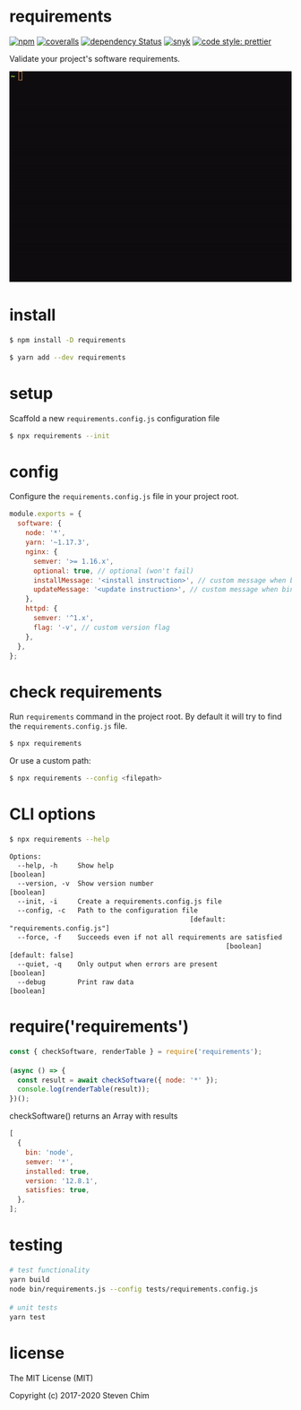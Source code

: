 # requirements

[![npm](https://img.shields.io/npm/v/requirements?style=flat-square)](https://www.npmjs.com/package/requirements)
[![coveralls](https://img.shields.io/coveralls/chimurai/requirements.svg?style=flat-square)](https://coveralls.io/r/chimurai/requirements)
[![dependency Status](https://img.shields.io/david/chimurai/requirements.svg?style=flat-square)](https://david-dm.org/chimurai/requirements#info=dependencies)
[![snyk](https://snyk.io/test/npm/requirements/badge.svg?style=flat-square)](https://snyk.io/test/npm/requirements)
[![code style: prettier](https://img.shields.io/badge/code_style-prettier-ff69b4.svg?style=flat-square)](https://github.com/prettier/prettier)

Validate your project's software requirements.

![requirements-screenshot](https://raw.githubusercontent.com/chimurai/requirements/master/docs/requirements.gif)

# install

```bash
$ npm install -D requirements
```

```bash
$ yarn add --dev requirements
```

# setup

Scaffold a new `requirements.config.js` configuration file

```bash
$ npx requirements --init
```

# config

Configure the `requirements.config.js` file in your project root.

```js
module.exports = {
  software: {
    node: '*',
    yarn: '~1.17.3',
    nginx: {
      semver: '>= 1.16.x',
      optional: true, // optional (won't fail)
      installMessage: '<install instruction>', // custom message when binary is not found
      updateMessage: '<update instruction>', // custom message when binary has wrong version
    },
    httpd: {
      semver: '^1.x',
      flag: '-v', // custom version flag
    },
  },
};
```

# check requirements

Run `requirements` command in the project root. By default it will try to find the `requirements.config.js` file.

```bash
$ npx requirements
```

Or use a custom path:

```bash
$ npx requirements --config <filepath>
```

# CLI options

```bash
$ npx requirements --help
```

```
Options:
  --help, -h     Show help                                             [boolean]
  --version, -v  Show version number                                   [boolean]
  --init, -i     Create a requirements.config.js file
  --config, -c   Path to the configuration file
                                             [default: "requirements.config.js"]
  --force, -f    Succeeds even if not all requirements are satisfied
                                                      [boolean] [default: false]
  --quiet, -q    Only output when errors are present                   [boolean]
  --debug        Print raw data                                        [boolean]
```

# require('requirements')

```javascript
const { checkSoftware, renderTable } = require('requirements');

(async () => {
  const result = await checkSoftware({ node: '*' });
  console.log(renderTable(result));
})();
```

checkSoftware() returns an Array with results

```javascript
[
  {
    bin: 'node',
    semver: '*',
    installed: true,
    version: '12.8.1',
    satisfies: true,
  },
];
```

# testing

```bash
# test functionality
yarn build
node bin/requirements.js --config tests/requirements.config.js

# unit tests
yarn test
```

# license

The MIT License (MIT)

Copyright (c) 2017-2020 Steven Chim
